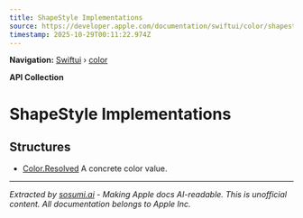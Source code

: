 ```yaml
---
title: ShapeStyle Implementations
source: https://developer.apple.com/documentation/swiftui/color/shapestyle-implementations
timestamp: 2025-10-29T00:11:22.974Z
---
```


**Navigation:** [Swiftui](/documentation/swiftui) › [color](/documentation/swiftui/color)

**API Collection**

# ShapeStyle Implementations

## Structures

- [Color.Resolved](/documentation/swiftui/color/resolved) A concrete color value.

---

*Extracted by [sosumi.ai](https://sosumi.ai) - Making Apple docs AI-readable.*
*This is unofficial content. All documentation belongs to Apple Inc.*

